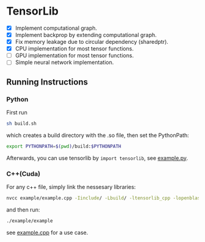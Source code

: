# TensorLib

- [x] Implement computational graph.
- [x] Implement backprop by extending computational graph.
- [x] Fix memory leakage due to circular dependency (sharedptr).
- [x] CPU implementation for most tensor functions.
- [ ] GPU implementation for most tensor functions.
- [ ] Simple neural network implementation.

## Running Instructions

### Python

First run
```bash
sh build.sh
```
which creates a build directory with the .so file, then set the PythonPath:
```bash
export PYTHONPATH=$(pwd)/build:$PYTHONPATH
```
Afterwards, you can use tensorlib by `import tensorlib`, see [example.py](example/example.py).

### C++(Cuda)

For any c++ file, simply link the nessesary libraries:
```sh
nvcc example/example.cpp -Iinclude/ -Lbuild/ -ltensorlib_cpp -lopenblas -lcudart -lcublas -o example/example
```
and then run:
```sh
./example/example
```
see [example.cpp](example/example.cpp) for a use case.